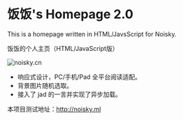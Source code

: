 
# 饭饭's Homepage 2.0


This is a homepage written in HTML/JavsScript for Noisky.

饭饭的个人主页（HTML/JavaScript版）

<img src="https://static.ffis.me/usr/uploads/2017/11/3758164065.png"  alt="noisky.cn" />

- 响应式设计，PC/手机/Pad 全平台阅读适配。
- 背景图片随机选取。
- 接入了 jad 的一言并实现了异步加载。

本项目测试地址：http://noisky.ml

